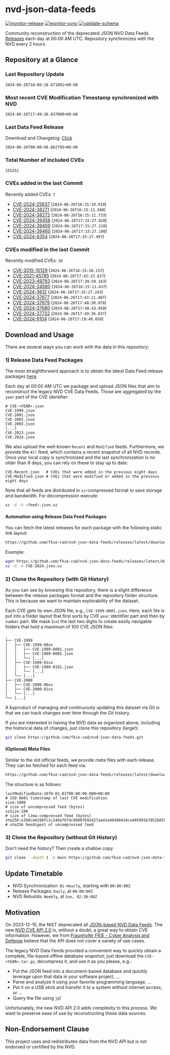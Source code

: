 # nvd-json-data-feeds

[![monitor-release](https://github.com/fkie-cad/nvd-json-data-feeds/actions/workflows/monitor_release.yml/badge.svg)](https://github.com/fkie-cad/nvd-json-data-feeds/actions/workflows/monitor_release.yml)
[![monitor-sync](https://github.com/fkie-cad/nvd-json-data-feeds/actions/workflows/monitor_sync.yml/badge.svg)](https://github.com/fkie-cad/nvd-json-data-feeds/actions/workflows/monitor_sync.yml)
[![validate-schema](https://github.com/fkie-cad/nvd-json-data-feeds/actions/workflows/validate_schema.yml/badge.svg)](https://github.com/fkie-cad/nvd-json-data-feeds/actions/workflows/validate_schema.yml)

Community reconstruction of the deprecated JSON NVD Data Feeds.
[Releases](https://github.com/fkie-cad/nvd-json-data-feeds/releases/latest) each day at 00:00 AM UTC.
Repository synchronizes with the NVD every 2 hours.

## Repository at a Glance

### Last Repository Update

```plain
2024-06-26T18:00:18.671091+00:00
```

### Most recent CVE Modification Timestamp synchronized with NVD

```plain
2024-06-26T17:49:36.837000+00:00
```

### Last Data Feed Release

Download and Changelog: [Click](https://github.com/fkie-cad/nvd-json-data-feeds/releases/latest)

```plain
2024-06-26T00:00:08.662795+00:00
```

### Total Number of included CVEs

```plain
255251
```

### CVEs added in the last Commit

Recently added CVEs: `7`

- [CVE-2024-25637](CVE-2024/CVE-2024-256xx/CVE-2024-25637.json) (`2024-06-26T16:15:10.910`)
- [CVE-2024-38271](CVE-2024/CVE-2024-382xx/CVE-2024-38271.json) (`2024-06-26T16:15:11.560`)
- [CVE-2024-38272](CVE-2024/CVE-2024-382xx/CVE-2024-38272.json) (`2024-06-26T16:15:11.733`)
- [CVE-2024-39458](CVE-2024/CVE-2024-394xx/CVE-2024-39458.json) (`2024-06-26T17:15:27.020`)
- [CVE-2024-39459](CVE-2024/CVE-2024-394xx/CVE-2024-39459.json) (`2024-06-26T17:15:27.110`)
- [CVE-2024-39460](CVE-2024/CVE-2024-394xx/CVE-2024-39460.json) (`2024-06-26T17:15:27.180`)
- [CVE-2024-6354](CVE-2024/CVE-2024-63xx/CVE-2024-6354.json) (`2024-06-26T17:15:27.497`)


### CVEs modified in the last Commit

Recently modified CVEs: `10`

- [CVE-2015-10129](CVE-2015/CVE-2015-101xx/CVE-2015-10129.json) (`2024-06-26T16:15:10.157`)
- [CVE-2021-45785](CVE-2021/CVE-2021-457xx/CVE-2021-45785.json) (`2024-06-26T17:42:23.627`)
- [CVE-2023-49793](CVE-2023/CVE-2023-497xx/CVE-2023-49793.json) (`2024-06-26T17:39:59.163`)
- [CVE-2024-34580](CVE-2024/CVE-2024-345xx/CVE-2024-34580.json) (`2024-06-26T16:15:11.437`)
- [CVE-2024-3612](CVE-2024/CVE-2024-36xx/CVE-2024-3612.json) (`2024-06-26T17:15:27.243`)
- [CVE-2024-37677](CVE-2024/CVE-2024-376xx/CVE-2024-37677.json) (`2024-06-26T17:43:11.407`)
- [CVE-2024-37679](CVE-2024/CVE-2024-376xx/CVE-2024-37679.json) (`2024-06-26T17:48:30.970`)
- [CVE-2024-37680](CVE-2024/CVE-2024-376xx/CVE-2024-37680.json) (`2024-06-26T17:48:43.950`)
- [CVE-2024-37732](CVE-2024/CVE-2024-377xx/CVE-2024-37732.json) (`2024-06-26T17:49:36.837`)
- [CVE-2024-6104](CVE-2024/CVE-2024-61xx/CVE-2024-6104.json) (`2024-06-26T17:19:40.850`)


## Download and Usage

There are several ways you can work with the data in this repository:

### 1) Release Data Feed Packages

The most straightforward approach is to obtain the latest Data Feed release packages [here](https://github.com/fkie-cad/nvd-json-data-feeds/releases/latest).

Each day at 00:00 AM UTC we package and upload JSON files that aim to reconstruct the legacy NVD CVE Data Feeds.
Those are aggregated by the `year` part of the CVE identifier:

```
# CVE-<YEAR>.json
CVE-1999.json
CVE-2001.json
CVE-2002.json
CVE-2003.json
[...]
CVE-2023.json
CVE-2024.json
```

We also upload the well-known `Recent` and `Modified` feeds.
Furthermore, we provide the `All` feed, which contains a recent snapshot of all NVD records.
Once your local copy is synchronized and the last synchronization is no older than 8 days, you can rely on these to stay up to date:

```plain
CVE-Recent.json   # CVEs that were added in the previous eight days
CVE-Modified.json # CVEs that were modified or added in the previous eight days
```

Note that all feeds are distributed in `xz`-compressed format to save storage and bandwidth.
For decompression execute:

```sh
xz -d -k <feed>.json.xz
```

#### Automation using Release Data Feed Packages

You can fetch the latest releases for each package with the following static link layout:

```sh
https://github.com/fkie-cad/nvd-json-data-feeds/releases/latest/download/CVE-<YEAR>.json.xz
```

Example:

```sh
wget https://github.com/fkie-cad/nvd-json-data-feeds/releases/latest/download/CVE-2024.json.xz
xz -d -k CVE-2024.json.xz
```

### 2) Clone the Repository (with Git History)

As you can see by browsing this repository, there is a slight difference between the release packages format and the repository folder structure.
This is because we want to maintain explorability of the dataset.

Each CVE gets its own JSON file, e.g., `CVE-1999-0001.json`.
Here, each file is put into a folder layout that first sorts by CVE `year` identifier part and then by `number` part.
We mask (`xx`) the last two digits to create easily navigable folders that hold a maximum of 100 CVE JSON files:

```plain
.
├── CVE-1999
│   ├── CVE-1999-00xx
│   │   ├── CVE-1999-0001.json
│   │   ├── CVE-1999-0002.json
│   │   └── [...]
│   ├── CVE-1999-01xx
│   │   ├── CVE-1999-0101.json
│   │   └── [...]
│   └── [...]
├── CVE-2000
│   ├── CVE-2000-00xx
│   ├── CVE-2000-01xx
│   └── [...]
└── [...]
```

A byproduct of managing and continuously updating this dataset via Git is that we can track changes over time through the Git history.

If you are interested in having the NVD data as organized above, including the historical data of changes, just clone this repository (large!):

```sh
git clone https://github.com/fkie-cad/nvd-json-data-feeds.git
```

#### (Optional) Meta Files

Similar to the old official feeds, we provide meta files with each release. They can be fetched for each feed via:

```sh
https://github.com/fkie-cad/nvd-json-data-feeds/releases/latest/download/CVE-<YEAR>.meta
```

The structure is as follows:

```plain
lastModifiedDate:1970-01-01T00:00:00.000+00:00                          # ISO 8601 timestamp of last CVE modification
size:1000                                                               # size of uncompressed feed (bytes)
xzSize:100                                                              # size of lzma-compressed feed (bytes)
sha256:e3b0c44298fc1c149afbf4c8996fb92427ae41e4649b934ca495991b7852b855 # sha256 hexdigest of uncompressed feed
```

### 3) Clone the Repository (without Git History)

Don't need the history? Then create a shallow copy:

```sh
git clone --depth 1 -b main https://github.com/fkie-cad/nvd-json-data-feeds.git
```


## Update Timetable

* NVD Synchronization: `Bi-Hourly`, starting with `00:00:00Z`
* Release Packages: `Daily`, at `00:00:00Z`
* NVD Rebuilds: `Weekly`, at `Sun, 02:30:00Z`


## Motivation

On 2023-12-15, the NIST deprecated all [JSON-based NVD Data Feeds](https://nvd.nist.gov/vuln/data-feeds#divRetirementBanner-1).
The new [NVD CVE API 2.0](https://nvd.nist.gov/developers/vulnerabilities) is, without a doubt, a great way to obtain CVE information.
However, we from [Fraunhofer FKIE - Cyber Analysis and Defense](https://www.fkie.fraunhofer.de/en/departments/cad.html) believe that the API does not cover a variety of use cases.

The legacy NVD Data Feeds provided a convenient way to quickly obtain a complete, file-based offline database snapshot; just download the `CVE-<YEAR>.tar.gz`, decompress it, and use it as you please, e.g.:

- Put the JSON feed into a document-based database and quickly leverage upon that data in your software project, ...
- Parse and analyze it using your favorite programming language, ...
- Put it on a USB stick and transfer it to a system without internet access, or ...
- Query the file using `jq`!

Unfortunately, the new NVD API 2.0 adds complexity to this process.
We want to preserve ease of use by reconstructing these data sources.

## Non-Endorsement Clause

This project uses and redistributes data from the NVD API but is not endorsed or certified by the NVD.